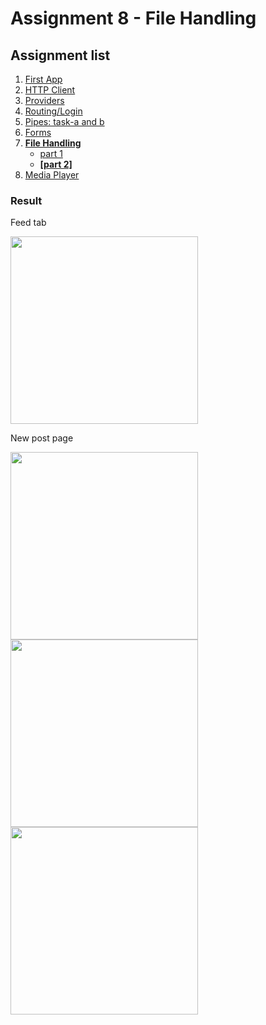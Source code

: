 # Assignment 8 - File Handling

## Assignment list
1. [First App](https://github.com/joonasmkauppinen/first-ionic-app/tree/master)
2. [HTTP Client](https://github.com/joonasmkauppinen/first-ionic-app/tree/http-a)
3. [Providers](https://github.com/joonasmkauppinen/first-ionic-app/tree/ionic-providers)
4. [Routing/Login](https://github.com/joonasmkauppinen/first-ionic-app/tree/ionic-navigation-login)
5. [Pipes: task-a and b](https://github.com/joonasmkauppinen/first-ionic-app/tree/ionic-pipes-task-a)
6. [Forms](https://github.com/joonasmkauppinen/first-ionic-app/tree/ionic-forms)
7. **[File Handling](https://github.com/joonasmkauppinen/first-ionic-app/tree/ionic-file-upload)**
   - [part 1](https://github.com/joonasmkauppinen/first-ionic-app/tree/ionic-file-upload)
   - **[[part 2]](https://github.com/joonasmkauppinen/first-ionic-app/tree/ionic-file-chooser)**
8. [Media Player]()

### Result

Feed tab

<img src="https://user-images.githubusercontent.com/28673805/52411861-ca372600-2ae5-11e9-8689-6eabf8a4d2c9.png" width="300">

New post page

<img src="https://user-images.githubusercontent.com/28673805/52411911-f357b680-2ae5-11e9-8a29-d5a2be302098.png" width="300">

<img src="https://user-images.githubusercontent.com/28673805/52412025-3ca80600-2ae6-11e9-9373-308c309b925b.png" width="300">

<img src="https://user-images.githubusercontent.com/28673805/52412237-d5d71c80-2ae6-11e9-90f3-1e63c715485a.png" width="300">
